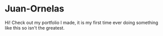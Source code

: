 # Juan-Ornelas
Hi! Check out my portfolio I made, it is my first time ever doing something like this so isn't the greatest.

